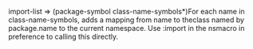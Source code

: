 import-list => (package-symbol class-name-symbols*)For each name in class-name-symbols, adds a mapping from name to theclass named by package.name to the current namespace. Use :import in the nsmacro in preference to calling this directly.
